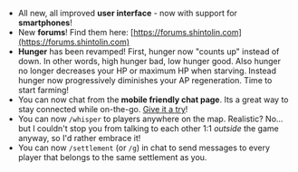 * All new, all improved **user interface** - now with support for **smartphones**!
* New **forums**! Find them here: [https://forums.shintolin.com](https://forums.shintolin.com)
* **Hunger** has been revamped! First, hunger now "counts up" instead of down. In other words, high hunger bad, low hunger good. Also hunger no longer decreases your HP or maximum HP when starving. Instead hunger now progressively diminishes your AP regeneration. Time to start farming!
* You can now chat from the **mobile friendly chat page**. Its a great way to stay connected while on-the-go. [Give it a try](https://www.shintolin.com/game/chat)!
* You can now `/whisper` to players anywhere on the map. Realistic? No... but I couldn't stop you from talking to each other 1:1 _outside_ the game anyway, so I'd rather embrace it!
* You can now `/settlement` (or `/g`) in chat to send messages to every player that belongs to the same settlement as you.
